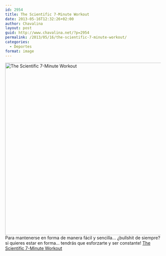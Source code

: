 ```yaml
---
id: 2954
title: The Scientific 7-Minute Workout
date: 2013-05-16T12:32:26+02:00
author: Chavalina
layout: post
guid: http://www.chavalina.net/?p=2954
permalink: /2013/05/16/the-scientific-7-minute-workout/
categories:
  - Deportes
format: image
---
```

<a href="http://well.blogs.nytimes.com/2013/05/09/the-scientific-7-minute-workout/" target="_blank"><img src="http://www.chavalina.net/imagenes/2013/05/12well_physed-tmagArticle.jpg" alt="The Scientific 7-Minute Workout" width="592" height="557" class="aligncenter size-full wp-image-2955" srcset="http://www.chavalina.net/imagenes/2013/05/12well_physed-tmagArticle.jpg 592w, http://www.chavalina.net/imagenes/2013/05/12well_physed-tmagArticle-300x282.jpg 300w" sizes="(max-width: 592px) 100vw, 592px" /></a>  
Para mantenerse en forma de manera fácil y sencilla… ¿bullshit de siempre? si quieres estar en forma… tendrás que esforzarte y ser constante! <a href="http://well.blogs.nytimes.com/2013/05/09/the-scientific-7-minute-workout/" target="_blank">The Scientific 7-Minute Workout</a>